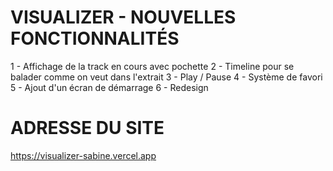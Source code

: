 # VISUALIZER - NOUVELLES FONCTIONNALITÉS

1 - Affichage de la track en cours avec pochette
2 - Timeline pour se balader comme on veut dans l'extrait 
3 - Play / Pause
4 - Système de favori 
5 - Ajout d'un écran de démarrage 
6 - Redesign



# ADRESSE DU SITE
https://visualizer-sabine.vercel.app
